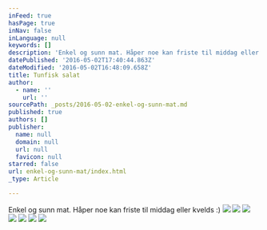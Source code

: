 ```yaml
---
inFeed: true
hasPage: true
inNav: false
inLanguage: null
keywords: []
description: 'Enkel og sunn mat. Håper noe kan friste til middag eller kvelds :)'
datePublished: '2016-05-02T17:40:44.863Z'
dateModified: '2016-05-02T16:48:09.658Z'
title: Tunfisk salat
author:
  - name: ''
    url: ''
sourcePath: _posts/2016-05-02-enkel-og-sunn-mat.md
published: true
authors: []
publisher:
  name: null
  domain: null
  url: null
  favicon: null
starred: false
url: enkel-og-sunn-mat/index.html
_type: Article

---
```

Enkel og sunn mat. Håper noe kan friste til middag eller kvelds :)
![](https://the-grid-user-content.s3-us-west-2.amazonaws.com/903e7267-19a0-4a6b-99e0-beb37fa11c80.jpg)
![](https://the-grid-user-content.s3-us-west-2.amazonaws.com/0ac436ef-3500-4530-ab60-eb03f783150d.jpg)
![](https://s3-us-west-2.amazonaws.com/the-grid-img/p/12d40887892d05c41e99854ab7a83dbe95e88428.jpg)
![](https://the-grid-user-content.s3-us-west-2.amazonaws.com/160af56f-3cb5-41c3-b16e-47f839f24ea1.jpg)
![](https://the-grid-user-content.s3-us-west-2.amazonaws.com/e4af4428-b522-471b-9539-c9dbd862d593.jpg)
![](https://the-grid-user-content.s3-us-west-2.amazonaws.com/b7e769ad-203a-4685-b9c5-501a2c9e6d18.jpg)
![](https://the-grid-user-content.s3-us-west-2.amazonaws.com/f761aca8-07b2-4f62-8bf8-0bd13b35c2b1.jpg)